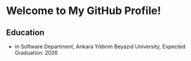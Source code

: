 # Welcome to My GitHub Profile!

## Education

- in Software Department, Ankara Yıldırım Beyazıd University, Expected Graduation: 2026
